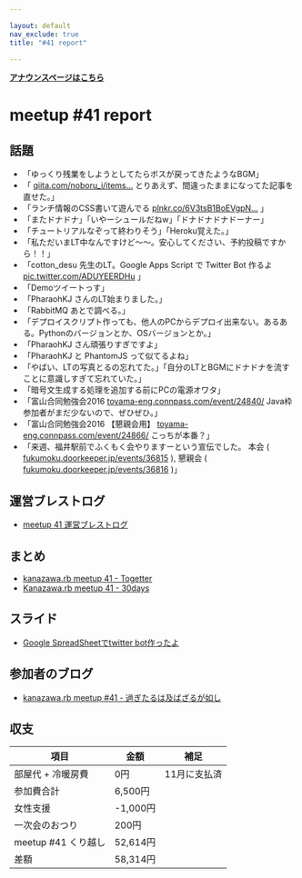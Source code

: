 ```yaml
---

layout: default
nav_exclude: true
title: "#41 report"

---
```


<p> <a href="../"><strong>アナウンスページはこちら</strong></a></p>

meetup #41 report
==================

話題
----

-   「ゆっくり残業をしようとしてたらボスが戻ってきたようなBGM」
-   「 [qiita.com/noboru\_i/items…](http://qiita.com/noboru_i/items/431aa190d131795aeddc) とりあえず、間違ったままになってた記事を直せた。」
-   「ランチ情報のCSS書いて遊んでる [plnkr.co/6V3tsB1BoEVgpN…](https://plnkr.co/6V3tsB1BoEVgpNpuJ0xV) 」
-   「またドナドナ」「いやーシュールだねw」「ドナドナドナドーナー」
-   「チュートリアルなぞって終わりそう」「Heroku覚えた。」
-   「私ただいまLT中なんですけど〜〜。安心してください、予約投稿ですから！！」
-   「cotton\_desu 先生のLT。Google Apps Script で Twitter Bot 作るよ [pic.twitter.com/ADUYEERDHu](https://twitter.com/rch850/status/688241075740266496/photo/1) 」
-   「Demoツイートっす」
-   「PharaohKJ さんのLT始まりました。」
-   「RabbitMQ あとで調べる。」
-   「デプロイスクリプト作っても、他人のPCからデプロイ出来ない。あるある。Pythonのバージョンとか、OSバージョンとか。」
-   「PharaohKJ さん頑張りすぎですよ」
-   「PharaohKJ と PhantomJS って似てるよね」
-   「やばい、LTの写真とるの忘れてた。」「自分のLTとBGMにドナドナを流すことに意識しすぎて忘れていた。」
-   「暗号文生成する処理を追加する前にPCの電源オワタ」
-   「富山合同勉強会2016 [toyama-eng.connpass.com/event/24840/](http://toyama-eng.connpass.com/event/24840/) Java枠参加者がまだ少ないので、ぜひぜひ。」
-   「富山合同勉強会2016 【懇親会用】 [toyama-eng.connpass.com/event/24866/](http://toyama-eng.connpass.com/event/24866/) こっちが本番？」
-   「来週、福井駅前でふくもく会やりますーという宣伝でした。 本会 ( [fukumoku.doorkeeper.jp/events/36815](https://fukumoku.doorkeeper.jp/events/36815) ), 懇親会 ( [fukumoku.doorkeeper.jp/events/36816](https://fukumoku.doorkeeper.jp/events/36816) )」

運営ブレストログ
----------------

-   [meetup 41 運営ブレストログ](https://github.com/kanazawarb/meetup/wiki/meetup-41-%E9%81%8B%E7%94%A8%E3%83%96%E3%83%AC%E3%82%B9%E3%83%88%E3%83%AD%E3%82%B0)

まとめ
------

-   [kanazawa.rb meetup 41 - Togetter](http://togetter.com/li/926751)
-   [Kanazawa.rb meetup 41 - 30days](http://30d.jp/kzrb/31)

スライド
--------

-   [Google SpreadSheetでtwitter bot作ったよ](http://www.slideshare.net/cottondesu/google-spreadsheettwitter-bot)

参加者のブログ
--------------

-   [kanazawa.rb meetup #41 - 過ぎたるは及ばざるが如し](http://cotton-desu.hatenablog.com/entry/2016/01/17/211532)

収支
----

 | 項目                   | 金額       | 補足           |
 | ---------------------- | ---------- | -------------- |
 | 部屋代 + 冷暖房費      | 0円        | 11月に支払済   |
 | 参加費合計             | 6,500円    |                |
 | 女性支援               | -1,000円   |                |
 | 一次会のおつり         | 200円      |                |
 | meetup #41 くり越し    | 52,614円   |                |
 | 差額                   | 58,314円   |                |

